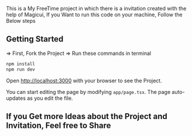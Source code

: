This is a My FreeTime project in which there is a invitation created with the help of Magicui,
If you Want to run this code on your machine, Follow the Below steps

## Getting Started

=> First, Fork the Project
=> Run these commands in terminal

```bash
npm install
npm run dev
```

Open [http://localhost:3000](http://localhost:3000) with your browser to see the Project.

You can start editing the page by modifying `app/page.tsx`. The page auto-updates as you edit the file.

## If you Get more Ideas about the Project and Invitation, Feel free to Share
